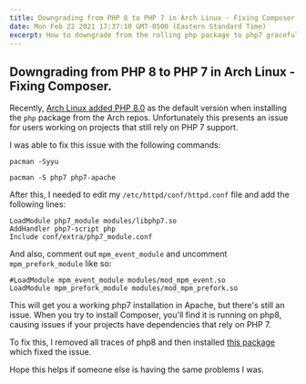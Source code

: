 ```yaml
---
title: Downgrading from PHP 8 to PHP 7 in Arch Linux - Fixing Composer.
date: Mon Feb 22 2021 17:37:10 GMT-0500 (Eastern Standard Time)
excerpt: How to downgrade from the rolling php package to php7 gracefully.
---
```


## Downgrading from PHP 8 to PHP 7 in Arch Linux - Fixing Composer.

Recently, [Arch Linux added PHP 8.0](https://archlinux.org/news/php-80-and-php-7-legacy-packages-are-available/) as the default version when installing the `php` package from the Arch repos. Unfortunately this presents an issue for users working on projects that still rely on PHP 7 support.

I was able to fix this issue with the following commands:

```
pacman -Syyu

pacman -S php7 php7-apache
```

After this, I needed to edit my `/etc/httpd/conf/httpd.conf` file and add the following lines:

```
LoadModule php7_module modules/libphp7.so
AddHandler php7-script php
Include conf/extra/php7_module.conf
```

And also, comment out `mpm_event_module` and uncomment `mpm_prefork_module` like so:

```
#LoadModule mpm_event_module modules/mod_mpm_event.so
LoadModule mpm_prefork_module modules/mod_mpm_prefork.so
```

This will get you a working php7 installation in Apache, but there's still an issue. When you try to install Composer, you'll find it is running on php8, causing issues if your projects have dependencies that rely on PHP 7.


To fix this, I removed all traces of php8 and then installed [this package](https://aur.archlinux.org/packages/php7-symlinks) which fixed the issue.

Hope this helps if someone else is having the same problems I was.